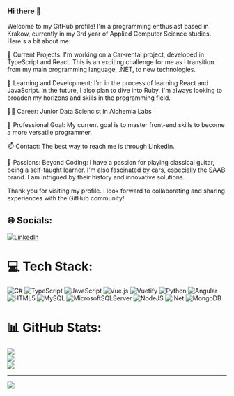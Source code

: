 ### Hi there 👋
Welcome to my GitHub profile! I'm a programming enthusiast based in Krakow, currently in my 3rd year of Applied Computer Science studies. Here's a bit about me:

🔭 Current Projects: I'm working on a Car-rental project, developed in TypeScript and React. This is an exciting challenge for me as I transition from my main programming language, .NET, to new technologies.

🌱 Learning and Development: I'm in the process of learning React and JavaScript. In the future, I also plan to dive into Ruby. I'm always looking to broaden my horizons and skills in the programming field.

👨‍💻 Career: Junior Data Sciencist in Alchemia Labs

🚀 Professional Goal: My current goal is to master front-end skills to become a more versatile programmer.

📫 Contact: The best way to reach me is through LinkedIn. 

🎸 Passions: Beyond Coding: I have a passion for playing classical guitar, being a self-taught learner. I'm also fascinated by cars, especially the SAAB brand. I am intrigued by their history and innovative solutions.

Thank you for visiting my profile. I look forward to collaborating and sharing experiences with the GitHub community!

## 🌐 Socials:
[![LinkedIn](https://img.shields.io/badge/LinkedIn-%230077B5.svg?logo=linkedin&logoColor=white)](https://www.linkedin.com/in/daniel-partatus/) 

# 💻 Tech Stack:
![C#](https://img.shields.io/badge/c%23-%23239120.svg?style=for-the-badge&logo=csharp&logoColor=white) ![TypeScript](https://img.shields.io/badge/typescript-%23007ACC.svg?style=for-the-badge&logo=typescript&logoColor=white) ![JavaScript](https://img.shields.io/badge/javascript-%23323330.svg?style=for-the-badge&logo=javascript&logoColor=%23F7DF1E) ![Vue.js](https://img.shields.io/badge/vue.js-%2335495e.svg?style=for-the-badge&logo=vuedotjs&logoColor=%234FC08D) ![Vuetify](https://img.shields.io/badge/Vuetify-1867C0?style=for-the-badge&logo=vuetify&logoColor=AEDDFF) ![Python](https://img.shields.io/badge/python-3670A0?style=for-the-badge&logo=python&logoColor=ffdd54) ![Angular](https://img.shields.io/badge/angular-%23DD0031.svg?style=for-the-badge&logo=angular&logoColor=white) ![HTML5](https://img.shields.io/badge/html5-%23E34F26.svg?style=for-the-badge&logo=html5&logoColor=white) ![MySQL](https://img.shields.io/badge/mysql-4479A1.svg?style=for-the-badge&logo=mysql&logoColor=white) ![MicrosoftSQLServer](https://img.shields.io/badge/Microsoft%20SQL%20Server-CC2927?style=for-the-badge&logo=microsoft%20sql%20server&logoColor=white) ![NodeJS](https://img.shields.io/badge/node.js-6DA55F?style=for-the-badge&logo=node.js&logoColor=white) ![.Net](https://img.shields.io/badge/.NET-5C2D91?style=for-the-badge&logo=.net&logoColor=white) ![MongoDB](https://img.shields.io/badge/MongoDB-%234ea94b.svg?style=for-the-badge&logo=mongodb&logoColor=white)
# 📊 GitHub Stats:
![](https://github-readme-stats.vercel.app/api?username=Dratatus&theme=dark&hide_border=false&include_all_commits=false&count_private=false)<br/>
![](https://github-readme-streak-stats.herokuapp.com/?user=Dratatus&theme=dark&hide_border=false)<br/>
![](https://github-readme-stats.vercel.app/api/top-langs/?username=Dratatus&theme=dark&hide_border=false&include_all_commits=false&count_private=false&layout=compact)

---
[![](https://visitcount.itsvg.in/api?id=Dratatus&icon=0&color=0)](https://visitcount.itsvg.in)

<!-- Proudly created with GPRM ( https://gprm.itsvg.in ) -->

